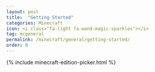 ```yaml
---
layout: post
title:  "Getting Started"
categories: Minecraft
icon: <i class="fa-light fa-wand-magic-sparkles"></i>
tag: mcgeneral
permalink: /minecraft/general/getting-started/
order: 0
---
```


{% include minecraft-edition-picker.html %}

<div style="display: none" id="java" markdown=1>

# Creating a Server
## Creating a Server on your Account
To create a Minecraft Java server, go to your Client Panel. On the left sidebar, choose Create Server. Type in all required information like server name, memory amount, and server location. Once done, click the Create button and wait at least a minute in the Client Panel for the new server to be created for your account.

Now, in the [Game Panel](https://panel.falixnodes.net/) you should see the new server on your server list. If the server list indicates that it is still installing, wait at least 2 to 5 minutes for the installation to be complete. If the installation is taking longer than usual (over 5 to 10 minutes or more), head back to your [Client Panel](https://client.falixnodes.net/) and delete, then re-create the server.

## Starting the Server
 Select your new server and go to the Console tab, usually already selected by default. Click the Start button, located in the upper left corner of the Console tab. You're going to be selecting which type of server you want during the first startup of your new server. In this case, we're creating a Minecraft Java server, to select Minecraft Java, then the type of Minecraft Java server that you want like Vanilla or PaperMC, and select the version of Minecraft Java you want to play on.
 
Click "I Accept" when the **Mojang EULA** pop up appears. The server is turned off for a few moments, then turn back on, and will continue to boot.

During the first boot of any Minecraft server, it may take a while to prepare spawn area.

## Using a Custom Jar
Minecraft uses a <u>.jar</u> file to start your server and setting a custom jar is easy.
If the option you want isn't available on the first boot, a custom jar can be used. Simply upload the .jar file(e.g. <u>paper-1.16.5-774.jar</u>) to your server's root directory in files, then rename it to <u>custom.jar</u>. You can rename the file by clicking or tapping on the three dots on the right side, then clicking Rename.

Falix will automatically detect the <u>custom.jar</u> on the next launch of your server and will use the file to boot.

> You may need to do this for [Bungeecord](https://help.falixnodes.net/falix/general/troubleshooting/#corrupted-bungeecord-jar-file).

# Choosing Your Server Java Version
<!-- # What is Java? (An explanation for noobs will be added later on) -->
## Minecraft Versions
Use **Java 8** for Minecraft 1.12.2 or older

Use **Java 11** for Minecraft 1.13 or newer

Use **Java 16** for Minecraft 1.17 or newer

## Set a Default Version
> Make sure your server is turned off before doing the next steps.

To make a Java version the default one, so that you don't need to select it every time you start your server, visit the [game panel](https://panel.falixnodes.net/), find and click on your server, find the "Startup" page on the top bar, scroll down to "Variables", then find "JAVA VERSION" and type the following for:

## Java8
`adopt@1.8.0-275`

## Java11
`adopt@1.11.0-9`

## Java 16
`adopt@1.16.0-1`

Alternatively, choose it in the "Docker Image" dropdown.

Now, go back to your console, start your server and you'll see it using the Java version you set.

> If the above does not work, manually delete the `.jabba` folder and restart your server.

# Accepting Mojang's EULA
If for whatever reason clicking "I Accept" didn't work when creating your server, you can still accept the EULA manually.

In order to start your server, you must accept [Mojang's EULA](https://account.mojang.com/documents/minecraft_eula). If you agree to it, go to your server's file manager, find and open the file "`eula.txt`", find the "`eula`" string and set it to `true`.

# Optimizing your Server
Optimizing your server is a great way to reduce lag and server load, as it increases the efficiency of the server, letting it process requests quickly. By doing this, you will also increase TPS.

## Pre-requisites
Choosing the right server type is very important. An example of a good server software type is [Purpur](https://purpur.pl3x.net/), as it is very optimized and provides a ton of configuration options.

## How do I optimize my Server?
You can find a detailed guide [here](https://www.spigotmc.org/threads/guide-server-optimization%E2%9A%A1.283181/) for PaperMC, or you can use [this one](https://github.com/YouHaveTrouble/minecraft-optimization) for Purpur or other PaperMC forks.
These guides give a detailed explanation of all the settings they do on your server. To use them, go to the said files and configure them as the guide shows.

You also have a shortcut. You can check out premade configs by clicking [here](https://github.com/flaxeneel2/pterodactyl-optimized-paper-egg) and then edit the values to your liking (PaperMC).

**Startup Flags**
Startup flags are also very important for optimization and may make a major difference in performance.
1. Go to your server panel.
2. Go to startup tab.
3. Scroll down to `JAVA ARGUMENTS`.
4. Paste the flags [here](https://haste.flaxeneel2.net/raw/java-args) in it.
5. Start your server and you are done!

> Why should I use these startup flags? 
These flags help keep your server run with a stable TPS by tweaking different allocation and garbage collection settings for Minecraft. 
For further information on these flags, check out [this blog](https://aikar.co/2018/07/02/tuning-the-jvm-g1gc-garbage-collector-flags-for-minecraft).


# Configuring
## Message of the Day
![Message of the Day Example](https://i.imgur.com/ctD8iqS.png)

Also known as MOTD, is the message that shows up below the server name on a multiplayer server list. Usually used to say what's new about the server and/or also displaying what version it supports. Sometimes also used to indicate what games it has to offer or just a short description of the server.

To configure MOTD(Message of the Day), the setting for this is usually found in the server.properties file. Simply just change it to what you want for your Minecraft Java Server.

If you're interested in changing text colors, use these color codes:

| Preview        | Color Code                                      |
|:---------------|:---------------------|:-------------------------|
| <span id="black_color" class="color-block"></span> Black | \u00A70 |
| <span id="dark_blue_color" class="color-block"></span> Dark Blue | \u00A71 |
| <span id="blue_color" class="color-block"></span> Blue | \u00A79 |
| <span id="dark_green_color" class="color-block"></span> Dark Green | \u00A72 |
| <span id="green_color" class="color-block"></span> Green | \u00A7a |
| <span id="dark_aqua_color" class="color-block"></span> Dark Aqua | \u00A73 |
| <span id="aqua_color" class="color-block"></span> Aqua | \u00A7b |
| <span id="dark_red_color" class="color-block"></span> Dark Red | \u00A70 |
| <span id="red_color" class="color-block"></span> Red | \u00A7c |
| <span id="dark_gray_color" class="color-block"></span> Dark Gray | \u00A78 |
| <span id="gray_color" class="color-block"></span> Gray | \u00A77 |
| <span id="dark_purple_color" class="color-block"></span> Dark Purple | \u00A75 |
| <span id="light_purple_color" class="color-block"></span> Light Purple | \u00A7d |
| <span id="gold_color" class="color-block"></span> Gold | \u00A76 |
| <span id="yellow_color" class="color-block"></span> Yellow | \u00A7e |
| <span id="white_color" class="color-block"></span> White | \u00A7f |

## Server Icon
The server icon helps indicate the branding of your Minecraft Java server, it's easy to set one. Simply create an icon that is 64x64 in resolution. Name the server icon as <u>server-icon.png</u> and add it to the root of your Minecraft Java server files.

## Player Limit

By default, Minecraft sets 20 as the max player limit for Minecraft Java servers. You can increase this, or decrease, to any number you want. To configure the player limit, the setting for this is usually found in the server.properties file. Simply, just change the number 20 to something else, you could also set -1 for unlimited.

# Setting Operators
An operator is a player with administrative access to your server, giving them full access to all commands. Even commands like /stop or /restart.
To set an operator, use:

```
/op Username
```

As an example, if you wanted to op Notch, you would use:

```
/op Notch
```

If you ever need to remove a player as operator, you could replace `/op` with `/deop`

Please don't use `/` in the Console tab, or will output as "unknown command". `/` should only be used in-game.

If you want to give some players access to specific admin commands, but not everything, you can use [LuckPerms](https://luckperms.net/) for this, which we all recommend.

# Connecting
## Find your Server IP Address
In your [Game Panel](https://panel.falixnodes.net/) the IP is shown in the upper left on the Console tab. Use this to connect to your server. It should look something like <u>ult##.falix.gg:#####</u>.

If you're looking for the numeric IP, this usually shows up when booting the server.

## Play In-Game
On your Multiplayer server list, click Add Server, then put the IP for your server into the IP Address box. As for the Server Name, this can be set as whatever. Click Add and the server should appear on your list.

</div>

<div style="display: none" id="bedrock" markdown=1>

# Creating a Server
## Creating a Server on your Account
To create a Minecraft Bedrock server, go to your Client Panel. On the left sidebar, choose Create Server. Type in all required information like server name, memory amount, and server location. Once done, click the Create button and wait at least a minute in the Client Panel for the new server to be created for your account.

Now, in the [Game Panel](https://panel.falixnodes.net/) you should see the new server on your server list. If the server list indicates that it is still installing, wait at least 2 to 5 minutes for the installation to be complete. If the installation is taking longer than usual (over 5 to 10 minutes or more), head back to your [Client Panel](https://client.falixnodes.net/) and delete, then re-create the server.

## Starting the Server
 Select your new server and go to the Console tab, usually already selected by default. Click the Start button, located in the upper left corner of the Console tab. You're going to be selecting which type of server you want during the first startup of your new server. In this case, we're creating a Minecraft Bedrock server, to select Minecraft Bedrock, then the type of Minecraft Bedrock server that you want like Vanilla or PMMP, your server will start downloading the required files which should only take a few moments. After installation, start the server again. 

# Configuring
All options are located in the `server.properties` file, this may appear mostly empty with only the port and ip there. The port and ip options you should not touch.

If you need to change an option, just add the line for it. Example, if you want to change the gamemode to creative, then just add:
```
gamemode=creative
```

<table>
        <thead>
            <tr>
                <th>Option name</th>
                <th>Possible values</th>
                <th>Default value</th>
                <th>When is it used</th>
                <th>Notes</th>
            </tr>
        </thead>
        <tbody>
            <tr>
                <td>gamemode</td>
                <td>survival (0), creative (1), adventure (2)</td>
                <td>survival</td>
                <td>Always or only for new players</td>
                <td></td>
            </tr>
            <tr>
                <td>force-gamemode</td>
                <td>true, false</td>
                <td>false</td>
                <td>Always</td>
                <td>
                    <b>force-gamemode=false</b>(or <b>force-gamemode is not defined</b> in the server.properties file)
                    prevents the server for sending to the client gamemode values other
                    than the gamemode value saved by the server during world creation
                    even if those values are set in server.properties file after world creation.<br>
                    <b>force-gamemode=true</b> forces the server to send to the client gamemode values
                    other than the gamemode value saved by the server during world creation
                    if those values are set in server.properties file after world creation.
                </td>
            </tr>
            <tr>
                <td>difficulty</td>
                <td>peaceful (0), easy (1), normal (2), hard (3)</td>
                <td>easy</td>
                <td>Always</td>
                <td></td>
            </tr>
            <tr>
                <td>level-type</td>
                <td>FLAT, LEGACY, DEFAULT</td>
                <td>DEFAULT</td>
                <td>World creation</td>
                <td></td>
            </tr>
            <tr>
                <td>server-name</td>
                <td>Any string</td>
                <td>Dedicated Server</td>
                <td>Always</td>
                <td>This is the server name shown in the in-game server list.</td>
            </tr>
            <tr>
                <td>max-players</td>
                <td>Any integer</td>
                <td>10</td>
                <td>Always</td>
                <td>The maximum numbers of players that should be able to play on the server. <b>Higher values have performance impact.</b></td>
            </tr>
            <tr>
                <td>server-port</td>
                <td>Any integer</td>
                <td>19132</td>
                <td>Always</td>
                <td></td>
            </tr>
            <tr>
                <td>server-portv6</td>
                <td>Any integer</td>
                <td>19133</td>
                <td>Always</td>
                <td></td>
            </tr>
            <tr>
                <td>level-name</td>
                <td>Any string</td>
                <td>level</td>
                <td>Always</td>
                <td>The name of level to be used/generated. Each level has its own folder in <code>/worlds</code>.</td>
            </tr>
            <tr>
                <td>level-seed</td>
                <td>Any string </td>
                <td></td>
                <td>World creation</td>
                <td>The seed to be used for randomizing the world. If left empty a seed will be chosen at random.</td>
            </tr>
            <tr>
                <td>online-mode</td>
                <td>true, false</td>
                <td>true</td>
                <td>Always</td>
                <td>If true then all connected players must be authenticated to Xbox Live.
                    Clients connecting to remote (non-LAN) servers will always require Xbox Live authentication regardless of this setting.
                    If the server accepts connections from the Internet, then it's <b>highly</b> recommended to enable online-mode.</td>
            </tr>
            <tr>
                <td>white-list</td>
                <td>true, false</td>
                <td>false</td>
                <td>Always</td>
                <td>If true then all connected players must be listed in the separate <code>whitelist.json</code> file.
                            See the <i>Whitelist</i> section.</td>
            </tr>
            <tr>
                <td>allow-cheats</td>
                <td>true, false</td>
                <td>false</td>
                <td>Always</td>
                <td></td>
            </tr>
            <tr>
                <td>view-distance</td>
                <td>Any integer</td>
                <td>10</td>
                <td>Always</td>
                <td>The maximum allowed view distance. <b>Higher values have performance impact.</b></td>
            </tr>
            <tr>
                <td>player-idle-timeout</td>
                <td>Any integer</td>
                <td>30</td>
                <td>Always</td>
                <td>After a player has idled for this many minutes they will be kicked. If set to 0 then players can idle indefinitely.</td>
            </tr>
            <tr>
                <td>max-threads</td>
                <td>Any integer</td>
                <td>8</td>
                <td>Always</td>
                <td>Maximum number of threads the server will try to use.</td>
            </tr>
            <tr>
                <td>tick-distance</td>
                <td>An integer in the range [4, 12]</td>
                <td>4</td>
                <td>Always</td>
                <td>The world will be ticked this many chunks away from any player. <b>Higher values have performance impact.</b></td>
            </tr>
            <tr>
                <td>default-player-permission-level</td>
                <td>visitor, member, operator</td>
                <td>member</td>
                <td>Always</td>
                <td>Which permission level new players will have when they join for the first time.</td>
            </tr>
            <tr>
                <td>texturepack-required</td>
                <td>true, false</td>
                <td>false</td>
                <td>Always</td>
                <td>If the world uses any specific texture packs then this setting will force the client to use it.</td>
            </tr>
            <tr>
                <td>content-log-file-enabled</td>
                <td>true, false</td>
                <td>false</td>
                <td>Always</td>
                <td>Enables logging content errors to a file.</td>
            </tr>
            <tr>
                <td>compression-threshold</td>
                <td>An integer in the range [0-65535]</td>
                <td>1</td>
                <td>Always</td>
                <td>Determines the smallest size of raw network payload to compress. Can be used to experiment with CPU-bandwidth tradeoffs.</td>
            </tr>
            <tr>
                <td>server-authoritative-movement</td>
                <td>true, false</td>
                <td>true</td>
                <td>Always</td>
                <td>Enables server authoritative movement. If true, the server will replay local user input on
                    the server and send down corrections when the client's position doesn't match the server's.
                    Corrections will only happen if correct-player-movement is set to true.</td>
            </tr>
            <tr>
                <td>player-movement-score-threshold</td>
                <td>Any positive integer</td>
                <td>20</td>
                <td>Always</td>
                <td>The number of incongruent time intervals needed before abnormal behavior is reported.
                    In other words, how many times a player does something suspicious before we take action.
                    Only relevant for server-authoritative-movement.</td>
            </tr>            
            <tr>
                <td>player-movement-distance-threshold</td>
                <td>Any positive float</td>
                <td>0.3</td>
                <td>Always</td>
                <td>The difference between server and client positions that needs to be exceeded before abnormal behavior is registered.
                    Only relevant for server-authoritative-movement.</td>
            </tr>            
            <tr>
                <td>player-movement-duration-threshold-in-ms</td>
                <td>Any positive integer</td>
                <td>500</td>
                <td>Always</td>
                <td>The duration of time the server and client positions can be out of sync (as defined by player-movement-distance-threshold)
                    before the abnormal movement score is incremented. This value is defined in milliseconds.
                    Only relevant for server-authoritative-movement.</td>
            </tr>         
            <tr>
                <td>correct-player-movement</td>
                <td>true, false</td>
                <td>false</td>
                <td>Always</td>
                <td>If true, the client position will get corrected to the server position if the movement score exceeds the threshold.
                    Only relevant for server-authoritative-movement.
                    We don't recommend enabling this as of yet; work is still in progress.</td>
            </tr>           
        </tbody>
    </table>

# Setting Operators
An operator is a player with administrative access to your server, giving them full access to all commands. Even commands like /stop or /restart.
To set an operator, use:

```
/op Username
```

As an example, if you wanted to op Notch, you would use:

```
/op Notch
```

If you ever need to remove a player as operator, you could replace `/op` with `/deop`

Please don't use `/` in the Console tab, or will output as "unknown command". `/` should only be used in-game.

# Connecting
## Find your Server IP Address
In your [Game Panel](https://panel.falixnodes.net/) the IP is shown in the upper left on the Console tab. Use this to connect to your server. It should look something like <u>ult##.falix.gg:#####</u>.

If you're looking for the numeric IP, this usually shows up when booting the server.

## Play In-Game
On your Servers list, click Add Server, then put the IP for your server into the IP Address box, then add the correct port number. As for the Server Name, this can be set as whatever. Click Add and the server should appear on your list.

If your platform of Minecraft Bedrock isn't giving your an option to add a server to your servers list, then you may only have the options for Mineplex, InPvP, and Lifeboat. This is due to platform restrictions. **You may only be able to add a server to your servers list on Windows 10/11**. However, there are workarounds, view here: [https://github.com/Pugmatt/BedrockConnect](https://github.com/Pugmatt/BedrockConnect).

</div>